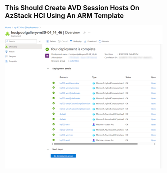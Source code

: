 ## This Should Create AVD Session Hosts On AzStack HCI Using An ARM Template

![ARM deployment of AVD session hosts on HCI](./ARMDeploymentOfAVD.png)